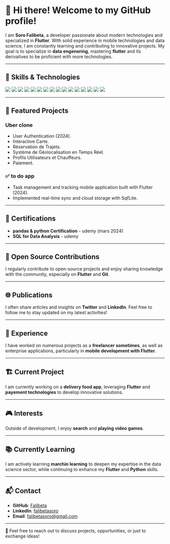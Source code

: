 # 👋 Hi there! Welcome to my GitHub profile!

I am **Soro Falibeta**, a developer passionate about modern technologies and specialized in **Flutter**. With solid experience in mobile technologies and data science, I am constantly learning and contributing to innovative projects. My goal is to specialize in **data engenering**, mastering **flutter** and its derivatives to be proficient with more technologies.

---

## 🚀 Skills & Technologies

<p align="left">
  <img src="https://img.shields.io/badge/Flutter-02569B?style=for-the-badge&logo=flutter&logoColor=white" />
  <img src="https://img.shields.io/badge/Dart-0175C2?style=for-the-badge&logo=dart&logoColor=white" />
  <img src="https://img.shields.io/badge/Python-3776AB?style=for-the-badge&logo=python&logoColor=white" />
  <img src="https://img.shields.io/badge/Node.js-339933?style=for-the-badge&logo=node.js&logoColor=white" />
  <img src="https://img.shields.io/badge/PHP-777BB4?style=for-the-badge&logo=php&logoColor=white" />
  <img src="https://img.shields.io/badge/SQL-4479A1?style=for-the-badge&logo=mysql&logoColor=white" />
  <img src="https://img.shields.io/badge/Laravel-FF2D20?style=for-the-badge&logo=laravel&logoColor=white" />
  <img src="https://img.shields.io/badge/Git-F05032?style=for-the-badge&logo=git&logoColor=white" />
  <img src="https://img.shields.io/badge/Docker-2496ED?style=for-the-badge&logo=docker&logoColor=white" />
  <img src="https://img.shields.io/badge/Firebase-FFCA28?style=for-the-badge&logo=firebase&logoColor=black" />
  <img src="https://img.shields.io/badge/Supabase-3ECF8E?style=for-the-badge&logo=supabase&logoColor=white" />
  <img src="https://img.shields.io/badge/React-61DAFB?style=for-the-badge&logo=react&logoColor=black" />
  <img src="https://img.shields.io/badge/R-276DC3?style=for-the-badge&logo=r&logoColor=white" />
  <img src="https://img.shields.io/badge/TypeScript-3178C6?style=for-the-badge&logo=typescript&logoColor=white" />
  <img src="https://img.shields.io/badge/Vite-646CFF?style=for-the-badge&logo=vite&logoColor=white" />
  <img src="https://img.shields.io/badge/Pandas-150458?style=for-the-badge&logo=pandas&logoColor=white" />
</p>

---

## 🌱 Featured Projects

###  **Uber clone**
- User Authentication (2024).
- Interactive Carte.
- Réservation de Trajets.
- Système de Géolocalisation en Temps Réel.
- Profils Utilisateurs et Chauffeurs.
- Paiement.

### ✅ **to do app**
- Task management and tracking mobile application built with Flutter (2024).
- Implemented real-time sync and cloud storage with SqfLite.



---

## 📜 Certifications

- **pandas & python Certification** - udemy (mars 2024)
- **SQL for Data Analysis** - udemy

---

## 🎨 Open Source Contributions

I regularly contribute to open-source projects and enjoy sharing knowledge with the community, especially on **Flutter** and **Git**.

---

## 🌐 Publications

I often share articles and insights on **Twitter** and **LinkedIn**. Feel free to follow me to stay updated on my latest activities!

---

## 💼 Experience

I have worked on numerous projects as a **freelancer sometimes**, as well as enterprise applications, particularly in **mobile development with Flutter**.

---

## 🏗️ Current Project

I am currently working on a **delivery food app**, leveraging **Flutter** and **payement technologies** to develop innovative solutions.

---

## 🎮 Interests

Outside of development, I enjoy **search** and **playing video games**.

---

## 📚 Currently Learning

I am actively learning **marchin learning** to deepen my expertise in the data science sector, while continuing to enhance my **Flutter** and **Python** skills.

---

## 📬 Contact

- **GitHub**: [Falibeta](https://github.com/donsfak)
- **LinkedIn**: [falibetasoro](https://linkedin.com/in/falibeta-soro-8678b62a1/)
- **Email**: falibetasoro@gmail.com

---

🚀 Feel free to reach out to discuss projects, opportunities, or just to exchange ideas!
